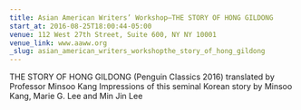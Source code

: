 ```yaml
---
title: Asian American Writers’ Workshop—THE STORY OF HONG GILDONG
start_at: 2016-08-25T18:00:44-05:00
venue: 112 West 27th Street, Suite 600, NY NY 10001
venue_link: www.aaww.org
_slug: asian_american_writers_workshopthe_story_of_hong_gildong
---
```


THE STORY OF HONG GILDONG (Penguin Classics 2016) translated by Professor Minsoo Kang
Impressions of this seminal Korean story by Minsoo Kang, Marie G. Lee and Min Jin Lee
